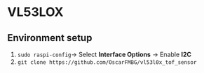 # VL53LOX

## Environment setup
1. `sudo raspi-config`-> Select **Interface Options** -> Enable **I2C**
2. `git clone https://github.com/OscarFMBG/vl53l0x_tof_sensor`
